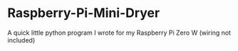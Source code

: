 # Raspberry-Pi-Mini-Dryer
A quick little python program I wrote for my Raspberry Pi Zero W (wiring not included)
